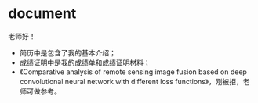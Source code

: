 # document

老师好！  
+ 简历中是包含了我的基本介绍；  
+ 成绩证明中是我的成绩单和成绩证明材料；  
+ 《Comparative analysis of remote sensing image fusion based on 
deep convolutional neural network with different loss functions》，刚被拒，老师可做参考。
